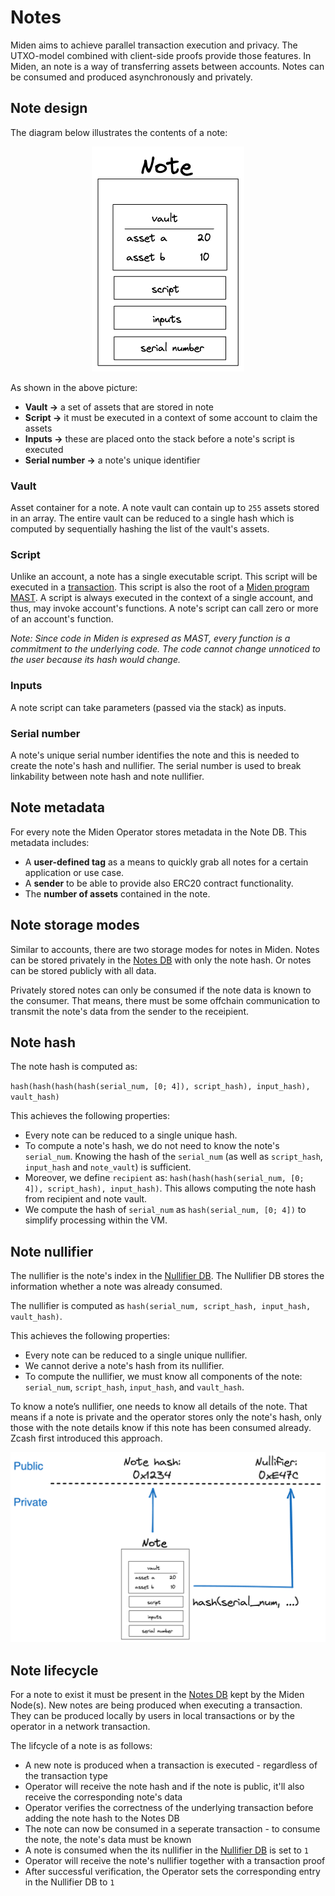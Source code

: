 # Notes
Miden aims to achieve parallel transaction execution and privacy. The UTXO-model combined with client-side proofs provide those features. In Miden, an note is a way of transferring assets between accounts. Notes can be consumed and produced asynchronously and privately.

## Note design
The diagram below illustrates the contents of a note:

<p align="center">
    <img src="../diagrams/architecture/note/Note.png">
</p>

As shown in the above picture:
* **Vault &rarr;** a set of assets that are stored in note
* **Script &rarr;** it must be executed in a context of some account to claim the assets
* **Inputs &rarr;** these are placed onto the stack before a note's script is executed
* **Serial number &rarr;** a note's unique identifier

### Vault
Asset container for a note. A note vault can contain up to `255` assets stored in an array. The entire vault can be reduced to a single hash which is computed by sequentially hashing the list of the vault's assets.

### Script
Unlike an account, a note has a single executable script. This script will be executed in a [transaction](https://0xpolygonmiden.github.io/miden-base/architecture/transactions.html). This script is also the root of a [Miden program MAST](https://0xpolygonmiden.github.io/miden-vm/user_docs/assembly/main.html). A script is always executed in the context of a single account, and thus, may invoke account's functions. A note's script can call zero or more of an account's function.

*Note: Since code in Miden is expresed as MAST, every function is a commitment to the underlying code. The code cannot change unnoticed to the user because its hash would change.*

### Inputs
A note script can take parameters (passed via the stack) as inputs.

### Serial number
A note's unique serial number identifies the note and this is needed to create the note's hash and nullifier. The serial number is used to break linkability between note hash and note nullifier.

## Note metadata
For every note the Miden Operator stores metadata in the Note DB. This metadata includes:

* A **user-defined tag** as a means to quickly grab all notes for a certain application or use case.
* A **sender** to be able to provide also ERC20 contract functionality.
* The **number of assets** contained in the note.

## Note storage modes
Similar to accounts, there are two storage modes for notes in Miden. Notes can be stored privately in the [Notes DB](https://0xpolygonmiden.github.io/miden-base/architecture/state.html#notes-database) with only the note hash. Or notes can be stored publicly with all data.

Privately stored notes can only be consumed if the note data is known to the consumer. That means, there must be some offchain communication to transmit the note's data from the sender to the receipient.

## Note hash
The note hash is computed as:

`hash(hash(hash(hash(serial_num, [0; 4]), script_hash), input_hash), vault_hash)`

This achieves the following properties:
- Every note can be reduced to a single unique hash.
- To compute a note's hash, we do not need to know the note's `serial_num`. Knowing the hash
    of the `serial_num` (as well as `script_hash`, `input_hash` and `note_vault`) is sufficient.
- Moreover, we define `recipient` as: `hash(hash(hash(serial_num, [0; 4]), script_hash), input_hash)`. This allows computing the note hash from recipient and note vault.
- We compute the hash of `serial_num` as `hash(serial_num, [0; 4])` to simplify processing within
the VM.

## Note nullifier
The nullifier is the note's index in the [Nullifier DB](https://0xpolygonmiden.github.io/miden-base/architecture/state.html#nullifier-database). The Nullifier DB stores the information whether a note was already consumed.

The nullifier is computed as `hash(serial_num, script_hash, input_hash, vault_hash)`.

This achieves the following properties:
- Every note can be reduced to a single unique nullifier.
- We cannot derive a note's hash from its nullifier.
- To compute the nullifier, we must know all components of the note: `serial_num`, `script_hash`, `input_hash`, and `vault_hash`.

To know a note’s nullifier, one needs to know all details of the note. That means if a note is private and the operator stores only the note's hash, only those with the note details know if this note has been consumed already. Zcash first introduced this approach.

<p align="center">
    <img src="../diagrams/architecture/note/Nullifier.png">
</p>

## Note lifecycle
For a note to exist it must be present in the [Notes DB](https://0xpolygonmiden.github.io/miden-base/architecture/state.html#notes-database) kept by the Miden Node(s). New notes are being produced when executing a transaction. They can be produced locally by users in local transactions or by the operator in a network transaction.

The lifcycle of a note is as follows:
* A new note is produced when a transaction is executed - regardless of the transaction type
* Operator will receive the note hash and if the note is public, it'll also receive the corresponding note's data
* Operator verifies the correctness of the underlying transaction before adding the note hash to the Notes DB
* The note can now be consumed in a seperate transaction - to consume the note, the note's data must be known
* A note is consumed when the its nullifier in the [Nullifier DB](https://0xpolygonmiden.github.io/miden-base/architecture/state.html#nullifier-database) is set to `1`
* Operator will receive the note's nullifier together with a transaction proof
* After successful verification, the Operator sets the corresponding entry in the Nullifier DB to `1`

